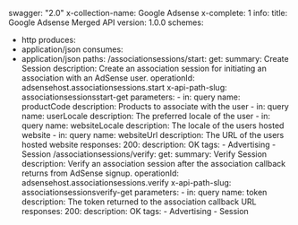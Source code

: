 swagger: "2.0"
x-collection-name: Google Adsense
x-complete: 1
info:
  title: Google Adsense Merged API
  version: 1.0.0
schemes:
- http
produces:
- application/json
consumes:
- application/json
paths:
  /associationsessions/start:
    get:
      summary: Create Session
      description: Create an association session for initiating an association with
        an AdSense user.
      operationId: adsensehost.associationsessions.start
      x-api-path-slug: associationsessionsstart-get
      parameters:
      - in: query
        name: productCode
        description: Products to associate with the user
      - in: query
        name: userLocale
        description: The preferred locale of the user
      - in: query
        name: websiteLocale
        description: The locale of the users hosted website
      - in: query
        name: websiteUrl
        description: The URL of the users hosted website
      responses:
        200:
          description: OK
      tags:
      - Advertising
      - Session
  /associationsessions/verify:
    get:
      summary: Verify Session
      description: Verify an association session after the association callback returns
        from AdSense signup.
      operationId: adsensehost.associationsessions.verify
      x-api-path-slug: associationsessionsverify-get
      parameters:
      - in: query
        name: token
        description: The token returned to the association callback URL
      responses:
        200:
          description: OK
      tags:
      - Advertising
      - Session
